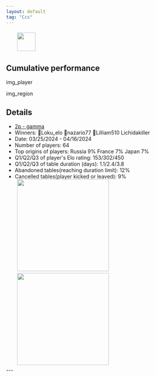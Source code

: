 ```yaml
---
layout: default
tag: "Ccs"
---
```

<img src="/wpoc/assets/images/LowResIcon/Ccs.png" height="50" style="display: inline-block; margin-left: 30px; margin-right: 10px; margin-bottom: 5px; margin-top:5px"/>

## Cumulative performance
img_player

img_region


## Details

- [2p - gamma](https://boardgamearena.com/tournament?id=279981)
- Winners: 🥇Loku_elo 🥈nazario77 🥉Lilliam510 Lichidakiller
- Date: 03/25/2024 - 04/16/2024
- Number of players: 64
- Top origins of players: Russia 9% France 7% Japan 7% 
- Q1/Q2/Q3 of player's Elo rating: 153/302/450
- Q1/Q2/Q3 of table duration (days): 1.1/2.4/3.8
- Abandoned tables(reaching duration limit): 12%
- Cancelled tables(player kicked or leaved): 9% 
<div>
 <img src="/wpoc/assets/images/t_Splendor_Elo_20240310204745.png" width="250" style="display: block; margin-left: 30px; margin-bottom: 5px; margin-top:-15px"/>
</div>
<div>
 <img src="/wpoc/assets/images/t_Splendor_Duration_20240310204745.png" width="250" style="display: block; margin-left: 30px; margin-bottom: 5px;"/>
</div>
---
